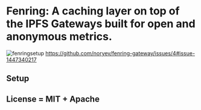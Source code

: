 # Fenring: A caching layer on top of the IPFS Gateways built for open and anonymous metrics.

![fenringsetup](https://user-images.githubusercontent.com/30084404/201572703-b563d7f8-5b2f-47cd-820c-11ad114f421f.png)
https://github.com/noryev/fenring-gateway/issues/4#issue-1447340217
## Setup

## License = MIT + Apache
